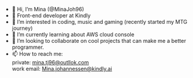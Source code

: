 - 👋 Hi, I’m Mina (@MinaJoh96)
- 💼 Front-end developer at Kindly
- 👀 I’m interested in coding, music and gaming (recently started my MTG journey)
- 🌱 I’m currently learning about AWS cloud console
- 💞️ I’m looking to collaborate on cool projects that can make me a better programmer.
- 📫 How to reach me:
<br/>private: mina.tj96@outllok.com
<br/>work email: Mina.johannessen@kindly.ai

<!---
MinaJoh96/MinaJoh96 is a ✨ special ✨ repository because its `README.md` (this file) appears on your GitHub profile.
You can click the Preview link to take a look at your changes.
--->
